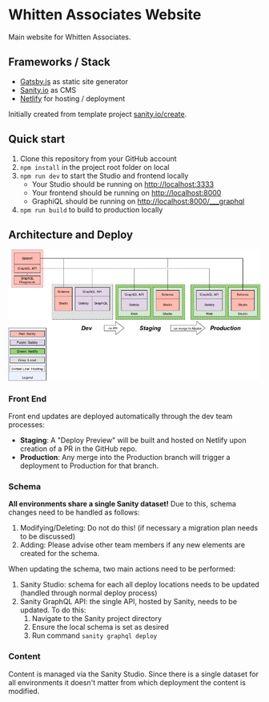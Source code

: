 # Whitten Associates Website

Main website for Whitten Associates.

## Frameworks / Stack

- [Gatsby.js](https://gatsbyjs.org) as static site generator
- [Sanity.io](https://www.sanity.io) as CMS
- [Netlify](https://netlify.com) for hosting / deployment

Initially created from template project [sanity.io/create](https://www.sanity.io/create/?template=sanity-io%2Fsanity-template-gatsby-portfolio).

## Quick start

1. Clone this repository from your GitHub account
1. `npm install` in the project root folder on local
1. `npm run dev` to start the Studio and frontend locally
   - Your Studio should be running on [http://localhost:3333](http://localhost:3333)
   - Your frontend should be running on [http://localhost:8000](http://localhost:8000)
   - GraphiQL should be running on [http://localhost:8000/\_\_\_graphql](http://localhost:8000/___graphql)
1. `npm run build` to build to production locally

## Architecture and Deploy

![Architecture](arch_deploy.png)

### Front End

Front end updates are deployed automatically through the dev team processes:

- **Staging**: A "Deploy Preview" will be built and hosted on Netlify upon creation of a PR in the GitHub repo.
- **Production**: Any merge into the Production branch will trigger a deployment to Production for that branch.

### Schema

**All environments share a single Sanity dataset!** Due to this, schema changes need to be handled as follows:

1. Modifying/Deleting: Do not do this! (if necessary a migration plan needs to be discussed)
1. Adding: Please advise other team members if any new elements are created for the schema.

When updating the schema, two main actions need to be performed:

1. Sanity Studio: schema for each all deploy locations needs to be updated (handled through normal deploy process)
1. Sanity GraphQL API: the single API, hosted by Sanity, needs to be updated. To do this:
   1. Navigate to the Sanity project directory
   1. Ensure the local schema is set as desired
   1. Run command `sanity graphql deploy`

### Content

Content is managed via the Sanity Studio. Since there is a single dataset for all environments it doesn't matter from which deployment the content is modified.
